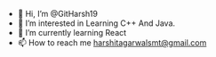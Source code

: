 - 👋 Hi, I’m @GitHarsh19
- 👀 I’m interested in Learning C++ And Java.
- 🌱 I’m currently learning React
- 📫 How to reach me harshitagarwalsmt@gmail.com

<!---
GitHarsh19/GitHarsh19 is a ✨ special ✨ repository because its `README.md` (this file) appears on your GitHub profile.
You can click the Preview link to take a look at your changes.
--->

